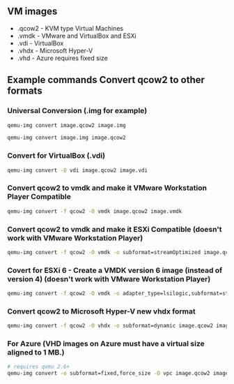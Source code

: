 ## VM images

* .qcow2 - KVM type Virtual Machines
* .vmdk - VMware and VirtualBox and ESXi
* .vdi - VirtualBox
* .vhdx - Microsoft Hyper-V
* .vhd  - Azure requires fixed size

## Example commands Convert qcow2 to other formats

### Universal Conversion (.img for example)

```bash
qemu-img convert image.qcow2 image.img
```

```bash
qemu-img convert image.img image.qcow2
```

### Convert for VirtualBox (.vdi)

```bash
qemu-img convert -O vdi image.qcow2 image.vdi
```

### Convert qcow2 to vmdk and make it VMware Workstation Player Compatible

```bash
qemu-img convert -f qcow2 -O vmdk image.qcow2 image.vmdk
```

### Convert qcow2 to vmdk and make it ESXi Compatible (doesn't work with VMware Workstation Player)

```bash
qemu-img convert -f qcow2 -O vmdk -o subformat=streamOptimized image.qcow2 image.vmdk
```

### Covert for ESXi 6 - Create a VMDK version 6 image (instead of version 4) (doesn't work with VMware Workstation Player)

```bash
qemu-img convert -f qcow2 -O vmdk -o adapter_type=lsilogic,subformat=streamOptimized,compat6 image.qcow2 image.vmdk
```

### Convert qcow2 to Microsoft Hyper-V new vhdx format

```bash
qemu-img convert -f qcow2 -O vhdx -o subformat=dynamic image.qcow2 image.vhdx
```

### For Azure (VHD images on Azure must have a virtual size aligned to 1 MB.)

```bash
# requires qemu 2.6+
qemu-img convert -o subformat=fixed,force_size -O vpc image.qcow2 image.vhd
```
